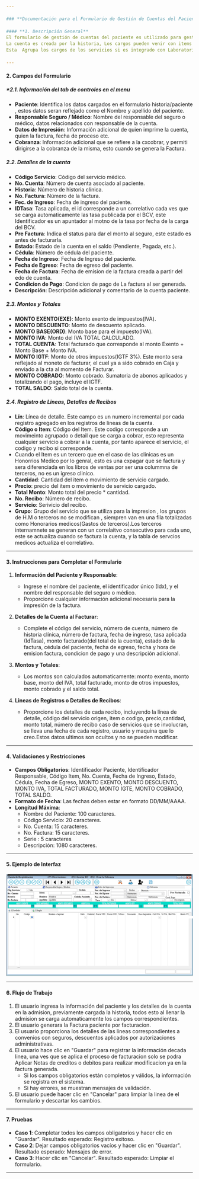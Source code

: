 ```yaml
---

### **Documentación para el Formulario de Gestión de Cuentas del Paciente**

#### **1. Descripción General**
El formulario de gestión de cuentas del paciente es utilizado para gestionar los gastos de servicios y honorarios médicos asociados a un paciente. 
La cuenta es creada por la historia, Los cargos pueden venir con items de Emergencia por pasar el paciente a hospitalizado,  
Esta  Agrupa los cargos de los servicios si es integrado con Laboratorio , Imagens, RX y Almacen. Tdoso los item apareceran referenciado por el numero de registro que lo origino, asi un cargo de rx tendra una numeracion que se envia a hospitalizacion y se agraga el codigo de grupo y su numero que lo genero, de tal manera que el numero de recibo indica su origen junto con su servicio. tdoso los datos de la "cabecera" de admision se cargan automaticamente al registar el ingreso, asi que la informacion de paicnete y detalle a continuacion ya viene lista para cargar sus items de lineas.

---
```


#### **2. Campos del Formulario**

##### **2.1. Información del tab de controles en el menu*
- **Paciente**: Identifica los datos cargados en el formulario historia/paciente , estos datos seran reflejado como el Nombre y apellido del paciente.
- **Responsable Seguro / Médico**: Nombre del responsable del seguro o médico, datos relacionados con responsable de la cuenta.
- **Datos de Impresión**: Información adicional de quien imprime la cuenta, quien la factura, fecha de proceso etc.
- **Cobranza**: Información adicional que se refiere a la cxcobrar, y permiti dirigirse a la cobranza de la misma, esto cuando se genera la Factura.

##### **2.2. Detalles de la cuenta**
- **Código Servicio**: Código del servicio médico.
- **No. Cuenta**: Número de cuenta asociado al paciente.
- **Historia**: Número de historia clínica.
- **No. Factura**: Número de la factura.
- **Fec. de Ingreso**: Fecha de ingreso del paciente.
- **IDTasa**: Tasa aplicada, el id corresponde a un correlativo cada ves que se carga automaticamente las tasa publicada por el BCV, este Identificador es un apuntador al motno de la tasa por fecha de la carga del BCV.
- **Pre Factura**: Indica el status para dar el monto al seguro, este estado es antes de facturarla.
- **Estado**: Estado de la cuenta en el saldo (Pendiente, Pagada, etc.).
- **Cédula**: Número de cédula del paciente.
- **Fecha de Ingreso**: Fecha de Ingreso del paciente.
- **Fecha de Egreso**: Fecha de egreso del paciente.
- **Fecha de Factura**: Fecha de emision de la factura creada a partir del edo de cuenta.
- **Condicion de Pago**: Condicion de pago de La factura al ser generada.
- **Descripción**: Descripción adicional y comentario de la cuenta paciente.

##### **2.3. Montos y Totales**
- **MONTO EXENTO(EXE)**: Monto exento de impuestos(IVA).
- **MONTO DESCUENTO**: Monto de descuento aplicado.
- **MONTO BASE(ORD)**: Monto base para el impuesto(IVA).
- **MONTO IVA**: Monto del IVA TOTAL CALCULADO.
- **TOTAL CUENTA**: Total facturado que corresponde al monto Exento + Monto Base + Monto IVA.
- **MONTO IGTF**: Monto de otros impuestos(IGTF 3%). Este monto sera reflejado al moneto de facturar, el cuel ya a sido cobrado en Caja y enviado a la cta al momento de Facturar.
- **MONTO COBRADO**: Monto cobrado. Sumatoria de abonos aplicados y totalizando el pago, incluye el IGTF.
- **TOTAL SALDO**: Saldo total de la cuenta.

##### **2.4. Registro de Lineas, Detalles de Recibos**
- **Lín**: Línea de detalle. Este campo es un numero incremental por cada registro agregado en los registros de lineas  de la cuenta.
- **Código o Item**: Código del Item. Este codigo corresponde a un movimeinto agrupado o detail que se carga a cobrar, esto representa cualquier servicio a cobrar a la cuenta, por tanto aparece el servicio, el codigo y recibo si corresponde.
- Cuando el Item es un tercero que en el caso de las clinicas es un Honorrios Medico por lo genral, esto es una cxpagar que se factura y sera diferenciada en los libros de ventas por ser una colummna de terceros, no es un igreso clinico.
- **Cantidad**: Cantidad del item o movimiento de servicio cargado.
- **Precio**: precio del item o movimiento de servicio cargado.
- **Total Monto**: Monto total del precio * cantidad.
- **No. Recibo**: Número de recibo.
- **Servicio**: Serivicio del recibo.
- **Grupo**: Grupo del servicio que se utiliza para la impresion , los grupos de H.M o terceros no se modifican , siempren van en una fila totalizadas como Honorarios medicos(Gastos de terceros).Los terceros internamnete se generan con un correlaitvo consecutivo para    cada uno, este se actualiza cuando se factura la cuenta, y la tabla de servcios medicos actualiza el correlativo.

---

#### **3. Instrucciones para Completar el Formulario**

1. **Información del Paciente y Responsable**:
   - Ingrese el nombre del paciente, el identificador único (Idx), y el nombre del responsable del seguro o médico.
   - Proporcione cualquier información adicional necesaria para la impresión de la factura.

2. **Detalles de la Cuenta al Facturar**:
   - Complete el código del servicio, número de cuenta, número de historia clínica, número de factura, fecha de ingreso, tasa aplicada (IdTasa), monto facturado(del total de la cuenta), estado de la factura, cédula del paciente, fecha de egreso, fecha y hora de emision factura, condicion de pago y una descripción adicional.

3. **Montos y Totales**:
   - Los montos son calculados automaticamente: monto exento, monto base, monto del IVA, total facturado, monto de otros impuestos, monto cobrado y el saldo total.

4. **Lineas de Registros o Detalles de Recibos**:
   - Proporcione los detalles de cada recibo, incluyendo la línea de detalle,  código del servicio origen, item o codigo, precio,cantidad, monto total, número de recibo caso de servicios que se involucran, se lleva una fecha de cada registro, usuario y maquina que lo creo.Estos datos ultimos son ocultos y no se pueden modificar.

---

#### **4. Validaciones y Restricciones**

- **Campos Obligatorios**: Identificador Paciente, Identificador Responsable, Código Item, No. Cuenta,  Fecha de Ingreso, Estado, Cédula, Fecha de Egreso,  MONTO EXENTO, MONTO DESCUENTO, MONTO IVA, TOTAL FACTURADO, MONTO IGTE, MONTO COBRADO, TOTAL SALDO.
- **Formato de Fecha**: Las fechas deben estar en formato DD/MM/AAAA.
- **Longitud Máxima**:
  - Nombre del Paciente: 100 caracteres.
  - Código Servicio: 20 caracteres.
  - No. Cuenta: 15 caracteres.
  - No. Factura: 15 caracteres.
  - Serie : 5 caracteres
  - Descripción: 1080 caracteres.

---

#### **5. Ejemplo de Interfaz**

![Estado de cuenta del paciente](images/EDOCUENTAHOSP/CEdoCuentaHosp.JPG)

---

#### **6. Flujo de Trabajo**

1. El usuario ingresa la información del paciente y los detalles de la cuenta en la admision, previamente cargada la historia, todos esto al llenar la admision se carga automaticamente los campos correspondientes.
2. El usuario  generara la Factura paciente por facturacion.
3. El usuario proporciona los detalles de las lineas correspondientes a convenios con seguros, descuentos aplicados por autorizaciones administrativas.
4. El usuario hace clic en "Guardar" para registrar la información decada linea, una ves que se aplica el proceso de facturacion solo se podra Aplicar Notas de creditos o debitos para realizar modificacion ya en la factura generada.
   - Si los campos obligatorios están completos y válidos, la información se registra en el sistema.
   - Si hay errores, se muestran mensajes de validación.
5. El usuario puede hacer clic en "Cancelar" para limpiar la linea de el formulario y descartar los cambios.

---

#### **7. Pruebas**

- **Caso 1**: Completar todos los campos obligatorios y hacer clic en "Guardar<F1>". Resultado esperado: Registro exitoso.
- **Caso 2**: Dejar campos obligatorios vacíos y hacer clic en "Guardar<F1>". Resultado esperado: Mensajes de error.
- **Caso 3**: Hacer clic en "Cancelar". Resultado esperado: Limpiar el formulario.

---
